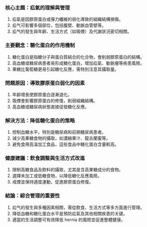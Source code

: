### 核心主題：疝氣的理解與管理
1. 疝氣是因膠原蛋白或彈力纖維的弱化導致的組織結構損傷。
2. 疝气可影響多個部位，包括腹壁、動脈血管壁等。
3. 疝气的發生與年齡、生活方式（如吸煙）及代謝狀況密切相關。

### 主要觀念：糖化蛋白的作用機制
1. 糖化蛋白是指糖分子與蛋白質結合的化合物，會削弱膠原蛋白的結構。
2. 高血糖或糖尿病患者易形成糖化蛋白，增加疝氣、動脈瘤等疾患風險。
3. 果糖比葡萄糖更易引起糖化反應，需特別注意其攝取量。

### 問題原因：導致膠原蛋白弱化的因素
1. 年齡增長使膠原蛋白逐漸退化。
2. 吸煙會影響膠原蛋白的修復，削弱組織結構。
3. 高血糖或糖尿病狀態直接促發糖化反應。

### 解決方法：降低糖化蛋白的策略
1. 控制血糖水平，特別是糖尿病和前期糖尿病患者。
2. 減少高果糖食物的攝取，如濃縮果汁、龍舌蘭蜜等。
3. 避免食用高溫加工食品，這些食品中糖化蛋白含量較高。

### 健康建議：飲食調整與生活方式改進
1. 限制高糖食品及飲料的攝取，尤其是含高果糖成分的食物。
2. 選擇未加工或低糖食物，以降低糖化反應風險。
3. 戒煙並保持適度運動，促進膠原蛋白修復。

### 結論：綜合管理的重要性
1. 疝气的發生與多種因素相關，需從飲食、生活方式等多方面進行管理。
2. 降低血糖和糖化蛋白水平是預防疝氣及其他相關疾患的关键。
3. 適當的生活調整可有效降低 hernia 的風險並促進整體健康。